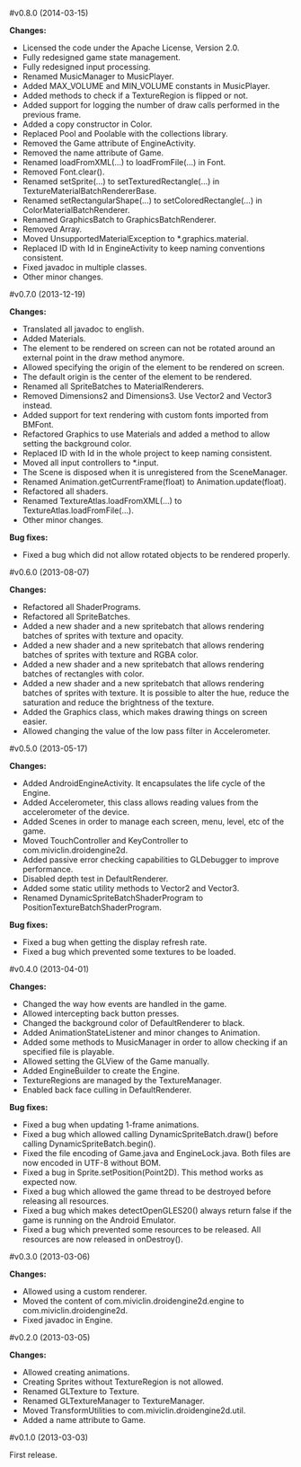 #v0.8.0 (2014-03-15)

**Changes:**

- Licensed the code under the Apache License, Version 2.0.
- Fully redesigned game state management.
- Fully redesigned input processing.
- Renamed MusicManager to MusicPlayer.
- Added MAX_VOLUME and MIN_VOLUME constants in MusicPlayer.
- Added methods to check if a TextureRegion is flipped or not.
- Added support for logging the number of draw calls performed in the previous frame.
- Added a copy constructor in Color.
- Replaced Pool and Poolable with the collections library.
- Removed the Game attribute of EngineActivity.
- Removed the name attribute of Game.
- Renamed loadFromXML(...) to loadFromFile(...) in Font.
- Removed Font.clear().
- Renamed setSprite(...) to setTexturedRectangle(...) in TextureMaterialBatchRendererBase.
- Renamed setRectangularShape(...) to setColoredRectangle(...) in ColorMaterialBatchRenderer.
- Renamed GraphicsBatch to GraphicsBatchRenderer.
- Removed Array.
- Moved UnsupportedMaterialException to *.graphics.material.
- Replaced ID with Id in EngineActivity to keep naming conventions consistent.
- Fixed javadoc in multiple classes.
- Other minor changes.

#v0.7.0 (2013-12-19)

**Changes:**

- Translated all javadoc to english.
- Added Materials.
- The element to be rendered on screen can not be rotated around an external point in the draw method anymore.
- Allowed specifying the origin of the element to be rendered on screen.
- The default origin is the center of the element to be rendered.
- Renamed all SpriteBatches to MaterialRenderers.
- Removed Dimensions2 and Dimensions3. Use Vector2 and Vector3 instead.
- Added support for text rendering with custom fonts imported from BMFont.
- Refactored Graphics to use Materials and added a method to allow setting the background color.
- Replaced ID with Id in the whole project to keep naming consistent.
- Moved all input controllers to *.input.
- The Scene is disposed when it is unregistered from the SceneManager.
- Renamed Animation.getCurrentFrame(float) to Animation.update(float).
- Refactored all shaders.
- Renamed TextureAtlas.loadFromXML(...) to TextureAtlas.loadFromFile(...).
- Other minor changes.

**Bug fixes:**

- Fixed a bug which did not allow rotated objects to be rendered properly.


#v0.6.0 (2013-08-07)

**Changes:**

- Refactored all ShaderPrograms.  
- Refactored all SpriteBatches.
- Added a new shader and a new spritebatch that allows rendering batches of sprites with texture and opacity.
- Added a new shader and a new spritebatch that allows rendering batches of sprites with texture and RGBA color.
- Added a new shader and a new spritebatch that allows rendering batches of rectangles with color.
- Added a new shader and a new spritebatch that allows rendering batches of sprites with texture. It is possible to alter the hue, reduce the saturation and reduce the brightness of the texture.
- Added the Graphics class, which makes drawing things on screen easier.
- Allowed changing the value of the low pass filter in Accelerometer.


#v0.5.0 (2013-05-17)

**Changes:**

- Added AndroidEngineActivity. It encapsulates the life cycle of the Engine.
- Added Accelerometer, this class allows reading values from the accelerometer of the device.
- Added Scenes in order to manage each screen, menu, level, etc of the game.
- Moved TouchController and KeyController to com.miviclin.droidengine2d.
- Added passive error checking capabilities to GLDebugger to improve performance.
- Disabled depth test in DefaultRenderer.
- Added some static utility methods to Vector2 and Vector3.
- Renamed DynamicSpriteBatchShaderProgram to PositionTextureBatchShaderProgram.

**Bug fixes:**

- Fixed a bug when getting the display refresh rate.
- Fixed a bug which prevented some textures to be loaded.


#v0.4.0 (2013-04-01)

**Changes:**

- Changed the way how events are handled in the game.
- Allowed intercepting back button presses.
- Changed the background color of DefaultRenderer to black.
- Added AnimationStateListener and minor changes to Animation.
- Added some methods to MusicManager in order to allow checking if an specified file is playable.
- Allowed setting the GLView of the Game manually.
- Added EngineBuilder to create the Engine.
- TextureRegions are managed by the TextureManager.
- Enabled back face culling in DefaultRenderer.

**Bug fixes:**

- Fixed a bug when updating 1-frame animations.
- Fixed a bug which allowed calling DynamicSpriteBatch.draw() before calling DynamicSpriteBatch.begin().
- Fixed the file encoding of Game.java and EngineLock.java. Both files are now encoded in UTF-8 without BOM.
- Fixed a bug in Sprite.setPosition(Point2D). This method works as expected now.
- Fixed a bug which allowed the game thread to be destroyed before releasing all resources.
- Fixed a bug which makes detectOpenGLES20() always return false if the game is running on the Android Emulator.
- Fixed a bug which prevented some resources to be released. All resources are now released in onDestroy().


#v0.3.0 (2013-03-06)

**Changes:**

- Allowed using a custom renderer.  
- Moved the content of com.miviclin.droidengine2d.engine to com.miviclin.droidengine2d.
- Fixed javadoc in Engine.


#v0.2.0 (2013-03-05)

**Changes:**

- Allowed creating animations.
- Creating Sprites without TextureRegion is not allowed.
- Renamed GLTexture to Texture.
- Renamed GLTextureManager to TextureManager.
- Moved TransformUtilities to com.miviclin.droidengine2d.util.
- Added a name attribute to Game.


#v0.1.0 (2013-03-03)

First release.
